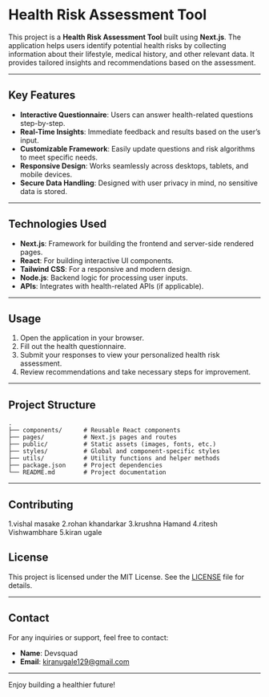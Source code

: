 
# Health Risk Assessment Tool

This project is a **Health Risk Assessment Tool** built using **Next.js**. The application helps users identify potential health risks by collecting information about their lifestyle, medical history, and other relevant data. It provides tailored insights and recommendations based on the assessment.

---

## Key Features

- **Interactive Questionnaire**: Users can answer health-related questions step-by-step.
- **Real-Time Insights**: Immediate feedback and results based on the user’s input.
- **Customizable Framework**: Easily update questions and risk algorithms to meet specific needs.
- **Responsive Design**: Works seamlessly across desktops, tablets, and mobile devices.
- **Secure Data Handling**: Designed with user privacy in mind, no sensitive data is stored.

---

## Technologies Used

- **Next.js**: Framework for building the frontend and server-side rendered pages.
- **React**: For building interactive UI components.
- **Tailwind CSS**: For a responsive and modern design.
- **Node.js**: Backend logic for processing user inputs.
- **APIs**: Integrates with health-related APIs (if applicable).

---


## Usage

1. Open the application in your browser.
2. Fill out the health questionnaire.
3. Submit your responses to view your personalized health risk assessment.
4. Review recommendations and take necessary steps for improvement.

---

## Project Structure

```
.
├── components/      # Reusable React components
├── pages/           # Next.js pages and routes
├── public/          # Static assets (images, fonts, etc.)
├── styles/          # Global and component-specific styles
├── utils/           # Utility functions and helper methods
├── package.json     # Project dependencies
└── README.md        # Project documentation
```

---

## Contributing
1.vishal masake
2.rohan khandarkar
3.krushna Hamand
4.ritesh Vishwambhare
5.kiran ugale


## License

This project is licensed under the MIT License. See the [LICENSE](LICENSE) file for details.

---

## Contact

For any inquiries or support, feel free to contact:

- **Name**: Devsquad 
- **Email**: kiranugale129@gmail.com

--- 

Enjoy building a healthier future!